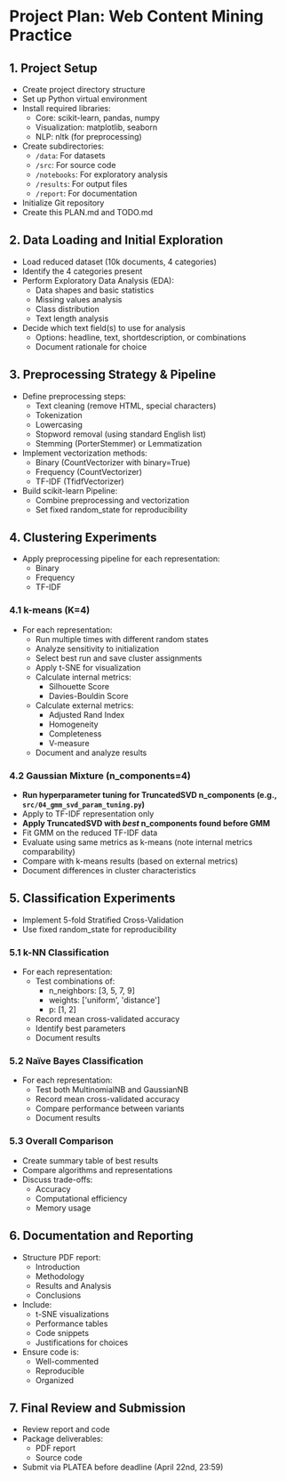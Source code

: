 # Project Plan: Web Content Mining Practice

## 1. Project Setup
- Create project directory structure
- Set up Python virtual environment
- Install required libraries:
  - Core: scikit-learn, pandas, numpy
  - Visualization: matplotlib, seaborn
  - NLP: nltk (for preprocessing)
- Create subdirectories:
  - `/data`: For datasets
  - `/src`: For source code
  - `/notebooks`: For exploratory analysis
  - `/results`: For output files
  - `/report`: For documentation
- Initialize Git repository
- Create this PLAN.md and TODO.md

## 2. Data Loading and Initial Exploration
- Load reduced dataset (10k documents, 4 categories)
- Identify the 4 categories present
- Perform Exploratory Data Analysis (EDA):
  - Data shapes and basic statistics
  - Missing values analysis
  - Class distribution
  - Text length analysis
- Decide which text field(s) to use for analysis
  - Options: headline, text, shortdescription, or combinations
  - Document rationale for choice

## 3. Preprocessing Strategy & Pipeline
- Define preprocessing steps:
  - Text cleaning (remove HTML, special characters)
  - Tokenization
  - Lowercasing
  - Stopword removal (using standard English list)
  - Stemming (PorterStemmer) or Lemmatization
- Implement vectorization methods:
  - Binary (CountVectorizer with binary=True)
  - Frequency (CountVectorizer)
  - TF-IDF (TfidfVectorizer)
- Build scikit-learn Pipeline:
  - Combine preprocessing and vectorization
  - Set fixed random_state for reproducibility

## 4. Clustering Experiments
- Apply preprocessing pipeline for each representation:
  - Binary
  - Frequency
  - TF-IDF

### 4.1 k-means (K=4)
- For each representation:
  - Run multiple times with different random states
  - Analyze sensitivity to initialization
  - Select best run and save cluster assignments
  - Apply t-SNE for visualization
  - Calculate internal metrics:
    - Silhouette Score
    - Davies-Bouldin Score
  - Calculate external metrics:
    - Adjusted Rand Index
    - Homogeneity
    - Completeness
    - V-measure
  - Document and analyze results

### 4.2 Gaussian Mixture (n_components=4)
- **Run hyperparameter tuning for TruncatedSVD n_components (e.g., `src/04_gmm_svd_param_tuning.py`)**
- Apply to TF-IDF representation only
- **Apply TruncatedSVD with *best* n_components found before GMM**
- Fit GMM on the reduced TF-IDF data
- Evaluate using same metrics as k-means (note internal metrics comparability)
- Compare with k-means results (based on external metrics)
- Document differences in cluster characteristics

## 5. Classification Experiments
- Implement 5-fold Stratified Cross-Validation
- Use fixed random_state for reproducibility

### 5.1 k-NN Classification
- For each representation:
  - Test combinations of:
    - n_neighbors: [3, 5, 7, 9]
    - weights: ['uniform', 'distance']
    - p: [1, 2]
  - Record mean cross-validated accuracy
  - Identify best parameters
  - Document results

### 5.2 Naïve Bayes Classification
- For each representation:
  - Test both MultinomialNB and GaussianNB
  - Record mean cross-validated accuracy
  - Compare performance between variants
  - Document results

### 5.3 Overall Comparison
- Create summary table of best results
- Compare algorithms and representations
- Discuss trade-offs:
  - Accuracy
  - Computational efficiency
  - Memory usage

## 6. Documentation and Reporting
- Structure PDF report:
  - Introduction
  - Methodology
  - Results and Analysis
  - Conclusions
- Include:
  - t-SNE visualizations
  - Performance tables
  - Code snippets
  - Justifications for choices
- Ensure code is:
  - Well-commented
  - Reproducible
  - Organized

## 7. Final Review and Submission
- Review report and code
- Package deliverables:
  - PDF report
  - Source code
- Submit via PLATEA before deadline (April 22nd, 23:59) 